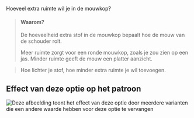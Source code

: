 Hoeveel extra ruimte wil je in de mouwkop?

> #### Waarom?
>
> De hoeveelheid extra stof in de mouwkop bepaalt hoe de mouw van de schouder rolt.
>
> Meer ruimte zorgt voor een ronde mouwkop, zoals je zou zien op een jas. Minder ruimte geeft de mouw een platter aanzicht.

> Hoe lichter je stof, hoe minder extra ruimte je wil toevoegen.

## Effect van deze optie op het patroon

![Deze afbeelding toont het effect van deze optie door meerdere varianten die een andere waarde hebben voor deze optie te vervangen](bent_sleevecapease_sample.svg "Effect van deze optie op het patroon")
